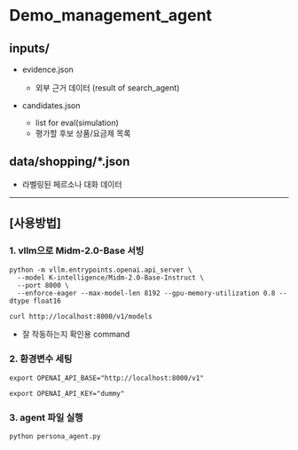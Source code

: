 # Demo_management_agent

## inputs/
  
- evidence.json
  - 외부 근거 데이터 (result of search_agent)

- candidates.json
  - list for eval(simulation)
  - 평가할 후보 상품/요금제 목록

## data/shopping/*.json

- 라벨링된 페르소나 대화 데이터

----------
## [사용방법]

### 1. vllm으로 Midm-2.0-Base 서빙

```
python -m vllm.entrypoints.openai.api_server \
  --model K-intelligence/Midm-2.0-Base-Instruct \
  --port 8000 \
  --enforce-eager --max-model-len 8192 --gpu-memory-utilization 0.8 --dtype float16
```
```
curl http://localhost:8000/v1/models
```
  - 잘 작동하는지 확인용 command

### 2. 환경변수 세팅

```
export OPENAI_API_BASE="http://localhost:8000/v1"
```
```
export OPENAI_API_KEY="dummy"
```


### 3. agent 파일 실행
```python persona_agent.py```



